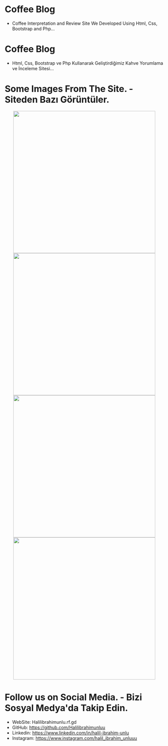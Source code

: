 # Coffee Blog
* Coffee Interpretation and Review Site We Developed Using Html, Css, Bootstrap and Php...

# Coffee Blog
* Html, Css, Bootstrap ve Php Kullanarak Geliştirdiğimiz Kahve Yorumlama ve İnceleme Sitesi...

# Some Images From The Site. - Siteden Bazı Görüntüler.

<p align="center">
  <img src="https://i.hizliresim.com/oh6um61.JPG" width="450">
  <img src="https://i.hizliresim.com/o8l5sqa.JPG" width="450">
  <img src="https://i.hizliresim.com/9nnjng7.JPG" width="450">
  <img src="https://i.hizliresim.com/6juy0q5.JPG" width="450">
</p>


# Follow us on Social Media. - Bizi Sosyal Medya'da Takip Edin.
* WebSite: Halilibrahimunlu.rf.gd
* GitHub: https://github.com/Halilibrahimunluu
* Linkedin: https://www.linkedin.com/in/halil-ibrahim-unlu
* Instagram: https://www.instagram.com/halil_ibrahim_unluuu
